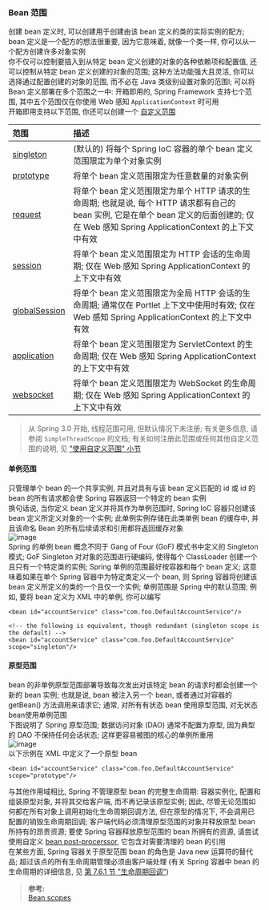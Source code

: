 ### Bean 范围
创建 bean 定义时, 可以创建用于创建由该 bean 定义的类的实际实例的配方; bean 定义是一个配方的想法很重要, 因为它意味着, 就像一个类一样, 你可以从一个配方创建许多对象实例  
你不仅可以控制要插入到从特定 bean 定义创建的对象的各种依赖项和配置值, 还可以控制从特定 bean 定义创建的对象的范围; 这种方法功能强大且灵活, 你可以选择通过配置创建的对象的范围, 而不必在 Java 类级别设置对象的范围l; 可以将 Bean 定义部署在多个范围之一中: 开箱即用的, Spring Framework 支持七个范围, 其中五个范围仅在你使用 Web 感知 `ApplicationContext` 时可用  
开箱即用支持以下范围, 你还可以创建一个 [自定义范围](https://docs.spring.io/spring/docs/4.3.24.RELEASE/spring-framework-reference/html/beans.html#beans-factory-scopes-custom)

| 范围 | 描述 |
| :--- | :--- |
| [singleton](https://docs.spring.io/spring/docs/4.3.24.RELEASE/spring-framework-reference/html/beans.html#beans-factory-scopes-singleton) | (默认的) 将每个 Spring IoC 容器的单个 bean 定义范围限定为单个对象实例 |
| [prototype](https://docs.spring.io/spring/docs/4.3.24.RELEASE/spring-framework-reference/html/beans.html#beans-factory-scopes-prototype) | 将单个 bean 定义范围限定为任意数量的对象实例 |
| [request](https://docs.spring.io/spring/docs/4.3.24.RELEASE/spring-framework-reference/html/beans.html#beans-factory-scopes-request) | 将单个 bean 定义范围限定为单个 HTTP 请求的生命周期; 也就是说, 每个 HTTP 请求都有自己的 bean 实例, 它是在单个 bean 定义的后面创建的; 仅在 Web 感知 Spring ApplicationContext 的上下文中有效 |
| [session](https://docs.spring.io/spring/docs/4.3.24.RELEASE/spring-framework-reference/html/beans.html#beans-factory-scopes-session) | 将单个 bean 定义范围限定为 HTTP 会话的生命周期; 仅在 Web 感知 Spring ApplicationContext 的上下文中有效 |
| [globalSession](https://docs.spring.io/spring/docs/4.3.24.RELEASE/spring-framework-reference/html/beans.html#beans-factory-scopes-global-session) | 将单个 bean 定义范围限定为全局 HTTP 会话的生命周期; 通常仅在 Portlet 上下文中使用时有效; 仅在 Web 感知 Spring ApplicationContext 的上下文中有效 |
| [application](https://docs.spring.io/spring/docs/4.3.24.RELEASE/spring-framework-reference/html/beans.html#beans-factory-scopes-application) | 将单个 bean 定义范围限定为 ServletContext 的生命周期; 仅在 Web 感知 Spring ApplicationContext 的上下文中有效 |
| [websocket](https://docs.spring.io/spring/docs/4.3.24.RELEASE/spring-framework-reference/html/websocket.html#websocket-stomp-websocket-scope) | 将单个 bean 定义范围限定为 WebSocket 的生命周期; 仅在 Web 感知 Spring ApplicationContext 的上下文中有效 |
>从 Spring 3.0 开始, 线程范围可用, 但默认情况下未注册; 有关更多信息, 请参阅 `SimpleThreadScope` 的文档; 有关如何注册此范围或任何其他自定义范围的说明, 见 ["使用自定义范围" 小节](https://docs.spring.io/spring/docs/4.3.24.RELEASE/spring-framework-reference/html/beans.html#beans-factory-scopes-custom-using)

#### 单例范围
只管理单个 bean 的一个共享实例, 并且对具有与该 bean 定义匹配的 id 或 id 的 bean 的所有请求都会使 Spring 容器返回一个特定的 bean 实例  
换句话说, 当你定义 bean 定义并将其作为单例范围时, Spring IoC 容器只创建该 bean 定义所定义对象的一个实例; 此单例实例存储在此类单例 bean 的缓存中, 并且该命名 Bean 的所有后续请求和引用都将返回缓存对象  
![image](https://docs.spring.io/spring/docs/4.3.24.RELEASE/spring-framework-reference/html/images/singleton.png)  
Spring 的单例 bean 概念不同于 Gang of Four (GoF) 模式书中定义的 Singleton 模式; GoF Singleton 对对象的范围进行硬编码, 使得每个 ClassLoader 创建一个且只有一个特定类的实例; Spring 单例的范围最好按容器和每个 bean 定义; 这意味着如果在单个 Spring 容器中为特定类定义一个 bean, 则 Spring 容器将创建该 bean 定义所定义的类的一个且仅一个实例; 单例范围是 Spring 中的默认范围; 例如, 要将 bean 定义为 XML 中的单例, 你可以编写
```
<bean id="accountService" class="com.foo.DefaultAccountService"/>

<!-- the following is equivalent, though redundant (singleton scope is the default) -->
<bean id="accountService" class="com.foo.DefaultAccountService" scope="singleton"/>
```

#### 原型范围
bean 的非单例原型范围部署导致每次发出对该特定 bean 的请求时都会创建一个新的 bean 实例; 也就是说, bean 被注入另一个 bean, 或者通过对容器的 getBean() 方法调用来请求它; 通常, 对所有有状态 bean 使用原型范围, 对无状态 bean使用单例范围  
下图说明了 Spring 原型范围; 数据访问对象 (DAO) 通常不配置为原型, 因为典型的 DAO 不保持任何会话状态; 这样更容易被图的核心的单例所重用  
![image](https://docs.spring.io/spring/docs/4.3.24.RELEASE/spring-framework-reference/html/images/prototype.png)  
以下示例在 XML 中定义了一个原型 bean
```
<bean id="accountService" class="com.foo.DefaultAccountService" scope="prototype"/>
```
与其他作用域相比, Spring 不管理原型 bean 的完整生命周期: 容器实例化, 配置和组装原型对象, 并将其交给客户端, 而不再记录该原型实例; 因此, 尽管无论范围如何都在所有对象上调用初始化生命周期回调方法, 但在原型的情况下, 不会调用已配置的销毁生命周期回调; 客户端代码必须清理原型范围的对象并释放原型 bean 所持有的昂贵资源; 要使 Spring 容器释放原型范围的 bean 所拥有的资源, 请尝试使用自定义 [bean post-procerssor](https://docs.spring.io/spring/docs/4.3.24.RELEASE/spring-framework-reference/html/beans.html#beans-factory-extension-bpp), 它包含对需要清理的 bean 的引用  
在某些方面, Spring 容器关于原型范围 bean 的角色是 Java new 运算符的替代品; 超过该点的所有生命周期管理必须由客户端处理 (有关 Spring 容器中 bean 的生命周期的详细信息, 见 [第 7.6.1 节 "生命周期回调"](https://docs.spring.io/spring/docs/4.3.24.RELEASE/spring-framework-reference/html/beans.html#beans-factory-lifecycle))

>**参考:**  
[Bean scopes](https://docs.spring.io/spring/docs/4.3.24.RELEASE/spring-framework-reference/html/beans.html#beans-factory-scopes)
